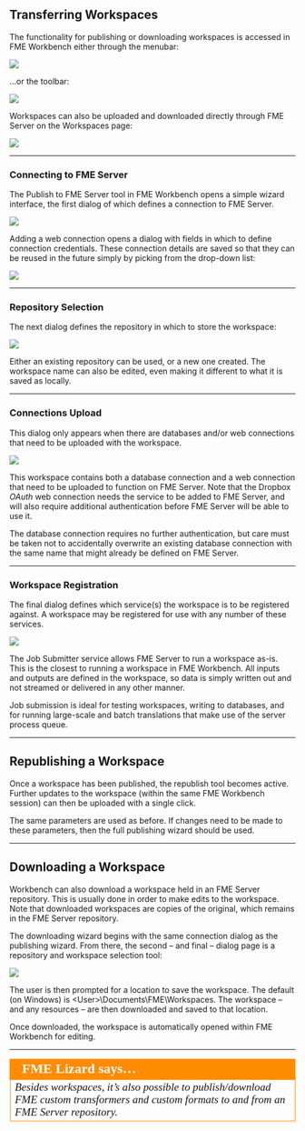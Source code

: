 ## Transferring Workspaces ##

The functionality for publishing or downloading workspaces is accessed in FME Workbench either through the menubar:

![](./Images/Img1.008.PublishMenubar.png)

...or the toolbar:

![](./Images/Img1.009.PublishToolbar.png)

Workspaces can also be uploaded and downloaded directly through FME Server on the Workspaces page:

![](./Images/Img1.009.UploadDownloadServer.png)

---

### Connecting to FME Server ###

The Publish to FME Server tool in FME Workbench opens a simple wizard interface, the first dialog of which defines a connection to FME Server.

![](./Images/Img1.010.PublishToServerConnect.png)

Adding a web connection opens a dialog with fields in which to define connection credentials. These connection details are saved so that they can be reused in the future simply by picking from the drop-down list:

![](./Images/Img1.011.SelectServerConnect.png)

---

### Repository Selection ###

The next dialog defines the repository in which to store the workspace:

![](./Images/Img1.012.PublishToServerRepository.png)

Either an existing repository can be used, or a new one created. The workspace name can also be edited, even making it different to what it is saved as locally.

---

### Connections Upload ###

This dialog only appears when there are databases and/or web connections that need to be uploaded with the workspace.

![](./Images/Img1.013.PublishWizardConnections.png)

This workspace contains both a database connection and a web connection that need to be uploaded to function on FME Server. Note that the Dropbox *OAuth* web connection needs the service to be added to FME Server, and will also require additional authentication before FME Server will be able to use it.

The database connection requires no further authentication, but care must be taken not to accidentally overwrite an existing database connection with the same name that might already be defined on FME Server.

---

### Workspace Registration ###

The final dialog defines which service(s) the workspace is to be registered against. A workspace may be registered for use with any number of these services.

![](./Images/Img1.014.PublishToServerRegistration.png)

The Job Submitter service allows FME Server to run a workspace as-is. This is the closest to running a workspace in FME Workbench. All inputs and outputs are defined in the workspace, so data is simply written out and not streamed or delivered in any other manner.

Job submission is ideal for testing workspaces, writing to databases, and for running large-scale and batch translations that make use of the server process queue.

---

## Republishing a Workspace ##

Once a workspace has been published, the republish tool becomes active. Further updates to the workspace (within the same FME Workbench session) can then be uploaded with a single click.

The same parameters are used as before. If changes need to be made to these parameters, then the full publishing wizard should be used.

---

## Downloading a Workspace ##

Workbench can also download a workspace held in an FME Server repository. This is usually done in order to make edits to the workspace. Note that downloaded workspaces are copies of the original, which remains in the FME Server repository.

The downloading wizard begins with the same connection dialog as the publishing wizard. From there, the second – and final – dialog page is a repository and workspace selection tool:

![](./Images/Img1.015.DownloadFromServerRepository.png)

The user is then prompted for a location to save the workspace. The default (on Windows) is &lt;User&gt;\Documents\FME\Workspaces. The workspace – and any resources – are then downloaded and saved to that location.

Once downloaded, the workspace is automatically opened within FME Workbench for editing.

---

<table style="border-spacing: 0px">
<tr>
<td style="vertical-align:middle;background-color:darkorange;border: 2px solid darkorange">
<i class="fa fa-quote-left fa-lg fa-pull-left fa-fw" style="color:white;padding-right: 12px;vertical-align:text-top"></i>
<span style="color:white;font-size:x-large;font-weight: bold;font-family:serif">FME Lizard says…</span>
</td>
</tr>

<tr>
<td style="border: 1px solid darkorange">
<span style="font-family:serif; font-style:italic; font-size:larger">
Besides workspaces, it’s also possible to publish/download FME custom transformers and custom formats to and from an FME Server repository.
</span>
</td>
</tr>
</table>
